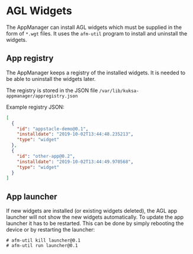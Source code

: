 # AGL Widgets

The AppManager can install AGL widgets which must be supplied in the form of `*.wgt` files.
It uses the `afm-util` program to install and uninstall the widgets.

## App registry

The AppManager keeps a registry of the installed widgets.
It is needed to be able to uninstall the widgets later.

The registry is stored in the JSON file `/var/lib/kuksa-appmanager/appregistry.json`

Example registry JSON:

```json
[
  {
    "id": "appstacle-demo@0.1",
    "installdate": "2019-10-02T13:44:48.235213",
    "type": "widget"
  },
  {
    "id": "other-app@0.2",
    "installdate": "2019-10-02T13:44:49.970568",
    "type": "widget"
  }
]
```


## App launcher

If new widgets are installed (or existing widgets deleted), the AGL app launcher will not show the new widgets automatically.
To update the app launcher it has to be restarted.
This can be done by simply rebooting the device or by restarting the launcher:

```
# afm-util kill launcher@0.1
# afm-util run launcher@0.1
```

